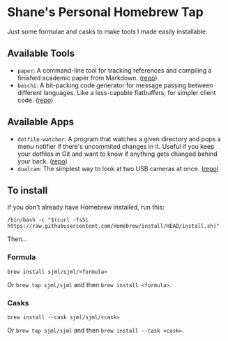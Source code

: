 # Shane's Personal Homebrew Tap

Just some formulae and casks to make tools I made easily installable.

## Available Tools
* `paper`: A command-line tool for tracking references and compiling a finished academic paper from Markdown. ([repo](https://github.com/sjml/paper))
* `beschi`: A bit-packing code generator for message passing between different languages. Like a less-capable flatbuffers, for simpler client code. ([repo](https://github.com/sjml/beschi))

## Available Apps
* `dotfile-watcher`: A program that watches a given directory and pops a menu notifier if there's uncommited changes in it. Useful if you keep your dotfiles in Git and want to know if anything gets changed behind your back. ([repo](https://github.com/sjml/DotfileWatcher))
* `dualcam`: The simplest way to look at two USB cameras at once. ([repo](https://github.com/sjml/DualCam))

## To install
If you don't already have Homebrew installed, run this:

```
/bin/bash -c "$(curl -fsSL https://raw.githubusercontent.com/Homebrew/install/HEAD/install.sh)"
```

Then...

### Formula
`brew install sjml/sjml/<formula>`

Or `brew tap sjml/sjml` and then `brew install <formula>`.

### Casks
`brew install --cask sjml/sjml/<cask>`

Or `brew tap sjml/sjml` and then `brew install --cask <cask>`.
